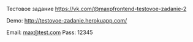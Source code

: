 Тестовое задание https://vk.com/@maxpfrontend-testovoe-zadanie-2

Demo: http://testovoe-zadanie.herokuapp.com/

Email: max@test.com
Pass: 12345
